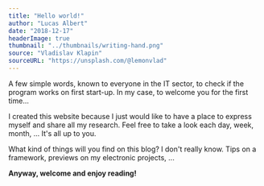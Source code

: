 ```yaml
---
title: "Hello world!"
author: "Lucas Albert"
date: "2018-12-17"
headerImage: true
thumbnail: "../thumbnails/writing-hand.png"
source: "Vladislav Klapin"
sourceURL: "https://unsplash.com/@lemonvlad"
---
```


A few simple words, known to everyone in the IT sector, to check if the program works on first start-up. In my case, to welcome you for the first time...

I created this website because I just would like to have a place to express myself and share all my research. Feel free to take a look each day, week, month, ... It's all up to you.

What kind of things will you find on this blog? I don't really know. Tips on a framework, previews on my electronic projects, ...

**Anyway, welcome and enjoy reading!**

